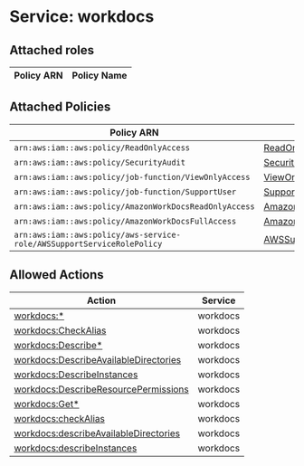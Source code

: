 # Service: workdocs

## Attached roles

| Policy ARN | Policy Name |
|------------|-------------|
## Attached Policies

| Policy ARN | Policy Name |
|------------|-------------|
| `arn:aws:iam::aws:policy/ReadOnlyAccess` | [ReadOnlyAccess](../policies.md#readonlyaccess) |
| `arn:aws:iam::aws:policy/SecurityAudit` | [SecurityAudit](../policies.md#securityaudit) |
| `arn:aws:iam::aws:policy/job-function/ViewOnlyAccess` | [ViewOnlyAccess](../policies.md#viewonlyaccess) |
| `arn:aws:iam::aws:policy/job-function/SupportUser` | [SupportUser](../policies.md#supportuser) |
| `arn:aws:iam::aws:policy/AmazonWorkDocsReadOnlyAccess` | [AmazonWorkDocsReadOnlyAccess](../policies.md#amazonworkdocsreadonlyaccess) |
| `arn:aws:iam::aws:policy/AmazonWorkDocsFullAccess` | [AmazonWorkDocsFullAccess](../policies.md#amazonworkdocsfullaccess) |
| `arn:aws:iam::aws:policy/aws-service-role/AWSSupportServiceRolePolicy` | [AWSSupportServiceRolePolicy](../policies.md#awssupportservicerolepolicy) |

## Allowed Actions

| Action | Service |
|--------|---------|
| [workdocs:*](../actions.md#workdocs:all) | workdocs |
| [workdocs:CheckAlias](../actions.md#workdocs:checkalias) | workdocs |
| [workdocs:Describe*](../actions.md#workdocs:describeall) | workdocs |
| [workdocs:DescribeAvailableDirectories](../actions.md#workdocs:describeavailabledirectories) | workdocs |
| [workdocs:DescribeInstances](../actions.md#workdocs:describeinstances) | workdocs |
| [workdocs:DescribeResourcePermissions](../actions.md#workdocs:describeresourcepermissions) | workdocs |
| [workdocs:Get*](../actions.md#workdocs:getall) | workdocs |
| [workdocs:checkAlias](../actions.md#workdocs:checkalias) | workdocs |
| [workdocs:describeAvailableDirectories](../actions.md#workdocs:describeavailabledirectories) | workdocs |
| [workdocs:describeInstances](../actions.md#workdocs:describeinstances) | workdocs |